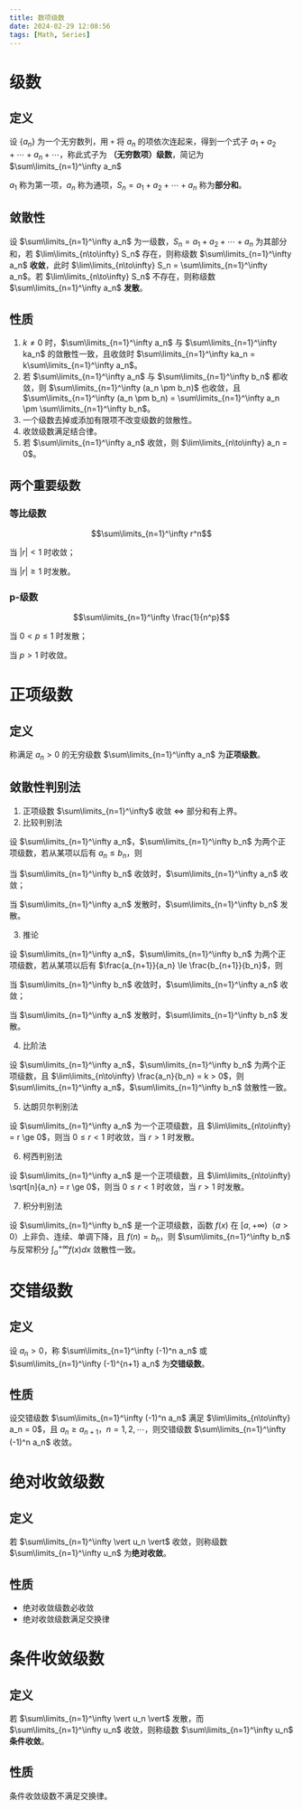 ```yaml
---
title: 数项级数
date: 2024-02-29 12:08:56
tags: [Math, Series]
---
```

# 级数
## 定义
设 $\{a_n\}$ 为一个无穷数列，用 `+` 将 $a_n$ 的项依次连起来，得到一个式子 $a_1 + a_2 + \cdots + a_n + \cdots$，称此式子为 **（无穷数项）级数**，简记为 $\sum\limits_{n=1}^\infty a_n$

$a_1$ 称为第一项，$a_n$ 称为通项，$S_n = a_1 + a_2 + \cdots + a_n$ 称为**部分和**。

## 敛散性
设 $\sum\limits_{n=1}^\infty a_n$ 为一级数，$S_n = a_1 + a_2 + \cdots + a_n$ 为其部分和，若 $\lim\limits_{n\to\infty} S_n$ 存在，则称级数 $\sum\limits_{n=1}^\infty a_n$ **收敛**，此时 $\lim\limits_{n\to\infty} S_n = \sum\limits_{n=1}^\infty a_n$。若 $\lim\limits_{n\to\infty} S_n$ 不存在，则称级数 $\sum\limits_{n=1}^\infty a_n$ **发散**。

## 性质
1. $k \ne 0$ 时，$\sum\limits_{n=1}^\infty a_n$ 与 $\sum\limits_{n=1}^\infty ka_n$ 的敛散性一致，且收敛时 $\sum\limits_{n=1}^\infty ka_n = k\sum\limits_{n=1}^\infty a_n$。
2. 若 $\sum\limits_{n=1}^\infty a_n$ 与 $\sum\limits_{n=1}^\infty b_n$ 都收敛，则 $\sum\limits_{n=1}^\infty (a_n \pm b_n)$ 也收敛，且 $\sum\limits_{n=1}^\infty (a_n \pm b_n) = \sum\limits_{n=1}^\infty a_n \pm \sum\limits_{n=1}^\infty b_n$。
3. 一个级数去掉或添加有限项不改变级数的敛散性。
4. 收敛级数满足结合律。
5. 若 $\sum\limits_{n=1}^\infty a_n$ 收敛，则 $\lim\limits_{n\to\infty} a_n = 0$。

## 两个重要级数
### 等比级数 
$$\sum\limits_{n=1}^\infty r^n$$

当 $\vert r\vert < 1$ 时收敛；

当 $\vert r \vert \ge 1$ 时发散。

### p-级数
$$\sum\limits_{n=1}^\infty \frac{1}{n^p}$$

当 $0 < p \le 1$ 时发散；

当 $p>1$ 时收敛。

# 正项级数
## 定义
称满足 $a_n > 0$ 的无穷级数 $\sum\limits_{n=1}^\infty a_n$ 为**正项级数**。

## 敛散性判别法
1. 正项级数 $\sum\limits_{n=1}^\infty$ 收敛 $\Leftrightarrow$ 部分和有上界。
2. 比较判别法

设 $\sum\limits_{n=1}^\infty a_n$，$\sum\limits_{n=1}^\infty b_n$ 为两个正项级数，若从某项以后有 $a_n \le b_n$，则

当 $\sum\limits_{n=1}^\infty b_n$ 收敛时，$\sum\limits_{n=1}^\infty a_n$ 收敛；

当 $\sum\limits_{n=1}^\infty a_n$ 发散时，$\sum\limits_{n=1}^\infty b_n$ 发散。

3. 推论

设 $\sum\limits_{n=1}^\infty a_n$，$\sum\limits_{n=1}^\infty b_n$ 为两个正项级数，若从某项以后有 $\frac{a_{n+1}}{a_n} \le \frac{b_{n+1}}{b_n}$，则

当 $\sum\limits_{n=1}^\infty b_n$ 收敛时，$\sum\limits_{n=1}^\infty a_n$ 收敛；

当 $\sum\limits_{n=1}^\infty a_n$ 发散时，$\sum\limits_{n=1}^\infty b_n$ 发散。

4. 比阶法

设 $\sum\limits_{n=1}^\infty a_n$，$\sum\limits_{n=1}^\infty b_n$ 为两个正项级数，且 $\lim\limits_{n\to\infty} \frac{a_n}{b_n} = k > 0$，则 $\sum\limits_{n=1}^\infty a_n$，$\sum\limits_{n=1}^\infty b_n$ 敛散性一致。

5. 达朗贝尔判别法

设 $\sum\limits_{n=1}^\infty a_n$ 为一个正项级数，且 $\lim\limits_{n\to\infty} = r \ge 0$，则当 $0 \le r < 1$ 时收敛，当 $r > 1$ 时发散。

6. 柯西判别法

设 $\sum\limits_{n=1}^\infty a_n$ 是一个正项级数，且 $\lim\limits_{n\to\infty} \sqrt[n]{a_n} = r \ge 0$，则当 $0 \le r < 1$ 时收敛，当 $r > 1$ 时发散。

7. 积分判别法

设 $\sum\limits_{n=1}^\infty b_n$ 是一个正项级数，函数 $f(x)$ 在 $[a, +\infty)$（$a > 0$）上非负、连续、单调下降，且 $f(n) = b_n$，则 $\sum\limits_{n=1}^\infty b_n$ 与反常积分 $\int_a^{+\infty} f(x)dx$ 敛散性一致。 
# 交错级数
## 定义
设 $a_n > 0$，称 $\sum\limits_{n=1}^\infty (-1)^n a_n$ 或 $\sum\limits_{n=1}^\infty (-1)^{n+1} a_n$ 为**交错级数**。

## 性质
设交错级数 $\sum\limits_{n=1}^\infty (-1)^n a_n$ 满足 $\lim\limits_{n\to\infty} a_n = 0$，且 $a_n \ge a_{n+1}$，$n = 1, 2, \cdots$，则交错级数 $\sum\limits_{n=1}^\infty (-1)^n a_n$ 收敛。

# 绝对收敛级数
## 定义
若 $\sum\limits_{n=1}^\infty \vert u_n \vert$ 收敛，则称级数 $\sum\limits_{n=1}^\infty u_n$ 为**绝对收敛**。

## 性质
- 绝对收敛级数必收敛
- 绝对收敛级数满足交换律

# 条件收敛级数
## 定义
若 $\sum\limits_{n=1}^\infty \vert u_n \vert$ 发散，而 $\sum\limits_{n=1}^\infty u_n$ 收敛，则称级数 $\sum\limits_{n=1}^\infty u_n$ **条件收敛**。

## 性质
条件收敛级数不满足交换律。